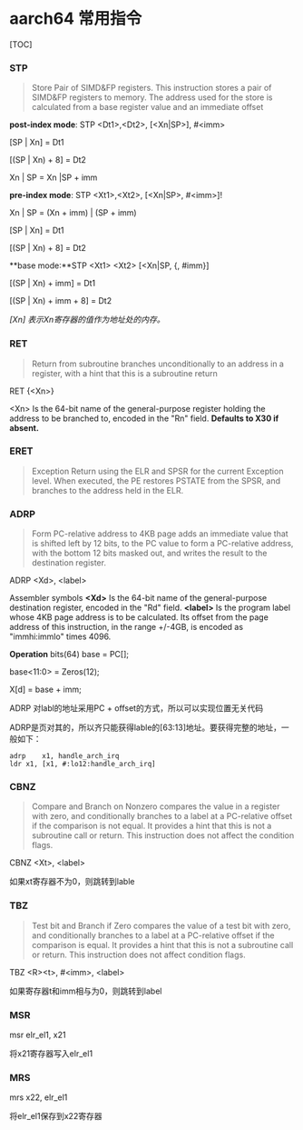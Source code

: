 # aarch64 常用指令

[TOC]

###  STP

>Store Pair of SIMD&FP registers. This instruction stores a pair of SIMD&FP registers to memory. The address used for the store is calculated from a base register value and an immediate offset

**post-index mode**: STP \<Dt1\>,\<Dt2\>, [\<Xn|SP\>], #\<imm\>

[SP | Xn] = Dt1

[(SP | Xn) + 8] = Dt2

Xn | SP =  Xn |SP + imm



**pre-index mode**: STP \<Xt1>,\<Xt2>, [\<Xn|SP\>, #\<imm>]!

Xn | SP = (Xn + imm) | (SP + imm)

[SP | Xn] = Dt1

[(SP | Xn) + 8] = Dt2



**base mode:**STP \<Xt1> \<Xt2> [<Xn|SP, {, #imm}]

[(SP | Xn) + imm] = Dt1

[(SP | Xn) + imm + 8] = Dt2

*[Xn] 表示Xn寄存器的值作为地址处的内存。*



### RET

> Return from subroutine branches unconditionally to an address in a register, with a hint that this is a subroutine  return

 RET {\<Xn\>}

\<Xn\>	Is the 64-bit name of the general-purpose register holding the address to be branched to, 
		encoded in  the "Rn" field. **Defaults to X30 if absent.**

### ERET

> Exception Return using the ELR and SPSR for the current Exception level. When executed, the PE restores PSTATE from the SPSR, and branches to the address held in the ELR.



### ADRP

> Form PC-relative address to 4KB page adds an immediate value that is shifted left by 12 bits, to the PC value to form a PC-relative address, with the bottom 12 bits masked out, and writes the result to the destination register.

ADRP \<Xd\>, \<label\>

Assembler symbols
**\<Xd\>**	Is the 64-bit name of the general-purpose destination register, encoded in the "Rd" field.
**\<label\>**	Is the program label whose 4KB page address is to be calculated. Its offset from the page address of  this instruction, in the range +/-4GB, is encoded as "immhi:immlo" times 4096.

**Operation**
 bits(64) base = PC[]; 

 base\<11:0\> = Zeros(12); 

X[d] = base + imm; 

ADRP 对labl的地址采用PC + offset的方式，所以可以实现位置无关代码

ADRP是页对其的，所以齐只能获得lable的[63:13]地址。要获得完整的地址，一般如下：
```assembly
adrp	x1, handle_arch_irq
ldr x1, [x1, #:lo12:handle_arch_irq]
```

###  CBNZ

> Compare and Branch on Nonzero compares the value in a register with zero, and conditionally branches to a label  at a PC-relative offset if the comparison is not equal. It provides a hint that this is not a subroutine call or return.  This instruction does not affect the condition flags.

CBNZ \<Xt\>, \<label\>

如果xt寄存器不为0，则跳转到lable



### TBZ

> Test bit and Branch if Zero compares the value of a test bit with zero, and conditionally branches to a label at a  PC-relative offset if the comparison is equal. It provides a hint that this is not a subroutine call or return. This  instruction does not affect condition flags.

TBZ \<R\>\<t\>, #\<imm\>, \<label\>

如果寄存器t和imm相与为0，则跳转到label



### MSR



msr elr_el1, x21

将x21寄存器写入elr_el1



### MRS

mrs x22, elr_el1

将elr_el1保存到x22寄存器

